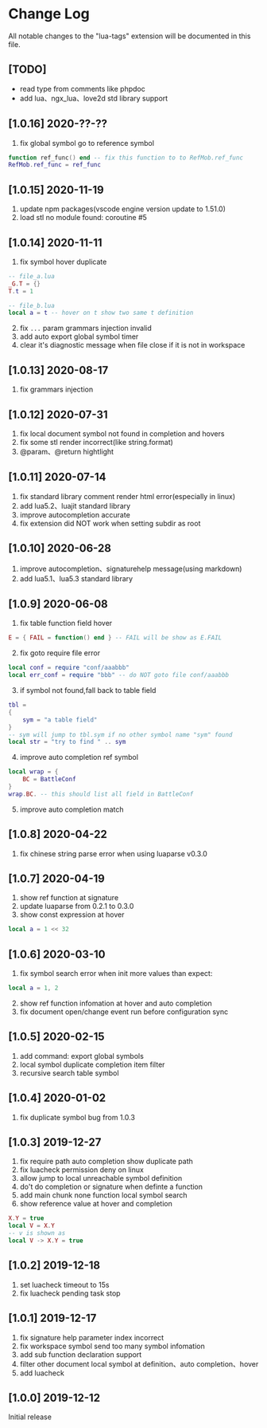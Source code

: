 # Change Log

All notable changes to the "lua-tags" extension will be documented in this file.

## [TODO]
* read type from comments like phpdoc
* add lua、ngx_lua、love2d std library support

## [1.0.16] 2020-??-??
1. fix global symbol go to reference symbol
```lua
function ref_func() end -- fix this function to to RefMob.ref_func
RefMob.ref_func = ref_func
```

## [1.0.15] 2020-11-19
1. update npm packages(vscode engine version update to 1.51.0)
2. load stl no module found: coroutine #5

## [1.0.14] 2020-11-11
1. fix symbol hover duplicate
```lua
-- file_a.lua
_G.T = {}
T.t = 1

-- file_b.lua
local a = t -- hover on t show two same t definition
```

2. fix `...` param grammars injection invalid
3. add auto export global symbol timer
4. clear it's diagnostic message when file close if it is not in workspace

## [1.0.13] 2020-08-17
1. fix grammars injection

## [1.0.12] 2020-07-31
1. fix local document symbol not found in completion and hovers
2. fix some stl render incorrect(like string.format)
3. @param、@return hightlight

## [1.0.11] 2020-07-14
1. fix standard library comment render html error(especially in linux)
2. add lua5.2、luajit standard library
3. improve autocompletion accurate
4. fix extension did NOT work when setting subdir as root

## [1.0.10] 2020-06-28
1. improve autocompletion、signaturehelp message(using markdown)
2. add lua5.1、lua5.3 standard library

## [1.0.9] 2020-06-08
1. fix table function field hover
```lua
E = { FAIL = function() end } -- FAIL will be show as E.FAIL
```
2. fix goto require file error
```lua
local conf = require "conf/aaabbb"
local err_conf = require "bbb" -- do NOT goto file conf/aaabbb
```
3. if symbol not found,fall back to table field
```lua
tbl = 
{
    sym = "a table field"
}
-- sym will jump to tbl.sym if no other symbol name "sym" found
local str = "try to find " .. sym
```
4. improve auto completion ref symbol
```lua
local wrap = {
    BC = BattleConf
}
wrap.BC. -- this should list all field in BattleConf
```
5. improve auto completion match

## [1.0.8] 2020-04-22
1. fix chinese string parse error when using luaparse v0.3.0

## [1.0.7] 2020-04-19
1. show ref function at signature
2. update luaparse from 0.2.1 to 0.3.0
3. show const expression at hover
```lua
local a = 1 << 32
```

## [1.0.6] 2020-03-10
1. fix symbol search error when init more values than expect:
```lua
local a = 1, 2
```
2. show ref function infomation at hover and auto completion
3. fix document open/change event run before configuration sync

## [1.0.5] 2020-02-15
1. add command: export global symbols
2. local symbol duplicate completion item filter
3. recursive search table symbol

## [1.0.4] 2020-01-02
1. fix duplicate symbol bug from 1.0.3

## [1.0.3] 2019-12-27
1. fix require path auto completion show duplicate path
2. fix luacheck permission deny on linux
3. allow jump to local unreachable symbol definition
4. do't do completion or signature when definte a function
5. add main chunk none function local symbol search
6. show reference value at hover and completion
```lua
X.Y = true
local V = X.Y
-- v is shown as
local V -> X.Y = true
```

## [1.0.2] 2019-12-18
1. set luacheck timeout to 15s
2. fix luacheck pending task stop

## [1.0.1] 2019-12-17
1. fix signature help parameter index incorrect
2. fix workspace symbol send too many symbol infomation
3. add sub function declaration support
4. filter other document local symbol at definition、auto completion、hover
5. add luacheck

## [1.0.0] 2019-12-12

Initial release

